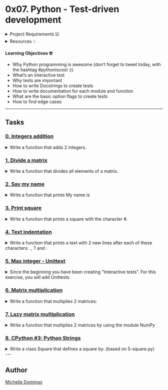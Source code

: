 # 0x07. Python - Test-driven development

<details><summary>Project Requirements ☑️</summary>
...
</details>

<details><summary>Resources 💡</summary>
...
</details>

#### Learning Objectives 🤓

* Why Python programming is awesome (don’t forget to tweet today, with the hashtag #pythoniscool :))
* What’s an interactive test
* Why tests are important
* How to write Docstrings to create tests
* How to write documentation for each module and function
* What are the basic option flags to create tests
* How to find edge cases

---
## Tasks

### [0. Integers addition](./0-add_integer.py)
<details><summary>Write a function that adds 2 integers.</summary><br>

* 
```

```
</details>

### [1. Divide a matrix](./2-matrix_divided.py)
<details><summary>Write a function that divides all elements of a matrix.</summary><br>

* 
```

```
</details>

### [2. Say my name](./3-say_my_name.py)
<details><summary>Write a function that prints My name is <first name> <last name></summary><br>

* 
```

```
</details>

### [3. Print square](./4-print_square.py)
<details><summary>Write a function that prints a square with the character #.</summary><br>

* 
```

```
</details>

### [4. Text indentation](./5-text_indentation.py)
<details><summary>Write a function that prints a text with 2 new lines after each of these characters: ., ? and :</summary><br>

* 
```

```
</details>

### [5. Max integer - Unittest](./tests/6-max_integer_test.py)
<details><summary>Since the beginning you have been creating “Interactive tests”. For this exercise, you will add Unittests.</summary><br>

* 
```

```
</details>

### [6. Matrix multiplication](./100-matrix_mul.py)
<details><summary>Write a function that multiplies 2 matrices:</summary><br>

* 
```

```
</details>

### [7. Lazy matrix multiplication](./101-lazy_matrix_mul.py)
<details><summary>Write a function that multiplies 2 matrices by using the module NumPy</summary><br>

* 
```

```
</details>

### [8. CPython #3: Python Strings](./102-python.c)
<details><summary>Write a class Square that defines a square by: (based on 5-square.py)</summary><br>

* 
```

```
</details>
---

## Author
[Michelle Domingo](https://github.com/michedomingo)
